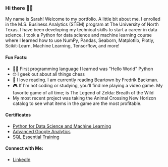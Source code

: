 ### Hi there 👋🏾

My name is Sarah! Welcome to my portfolio. A little bit about me. I enrolled in the M.S. Business Analytics (STEM) program at The University of North Texas. I have been developing my technical skills to start a career in data science. I took a Python for data science and machine learning course where I learned how to use NumPy, Pandas, Seaborn, Matplotlib, Plotly, Scikit-Learn, Machine Learning, Tensorflow, and more! 

#### Fun Facts:

- 👋🏾 First programming language I learned was "Hello World" Python
- 🤓 I geek out about all things chess
- 📖 I love reading. I am currently reading Beartown by Fredrik Backman.  
- 🎮 If I'm not coding or studying, you'll find me playing a video game. My favorite game of all time; is The Legend of Zelda: Breath of the Wild
- My most recent project was taking the Animal Crossing New Horizon catalog to see what items in the game are the most profitable.

#### Certificates
- [Python for Data Science and Machine Learning](https://www.udemy.com/certificate/UC-d7fc41f1-6433-49c6-8853-92fb61cf9175/?utm_medium=email&utm_campaign=email&utm_source=sendgrid.com)
- [Advanced Google Analytics](https://analytics.google.com/analytics/academy/certificate/hH5KIM4KQ-W99APFJ5AIzw)
- [SQL Essential Training](https://www.linkedin.com/learning/certificates/1c67529a5d04ff6438ff029a22ab4d20383ee9a1194d8a2b672b48ed9921796f?u=41907252)
#### Connect with Me:
- [LinkedIn](https://www.linkedin.com/in/sarahe-mccoy/)
